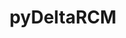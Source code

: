 ---
title: pyDeltaRCM
description: pyDeltaRCM model codes
featured: true
home_url: https://DeltaRCM.github.io/pyDeltaRCM_WMT
tags: [Python, modeling]
site:
  git_repo_url: "https://github.com/amoodie/FAKE_pyDeltaRCM_WMT"
---